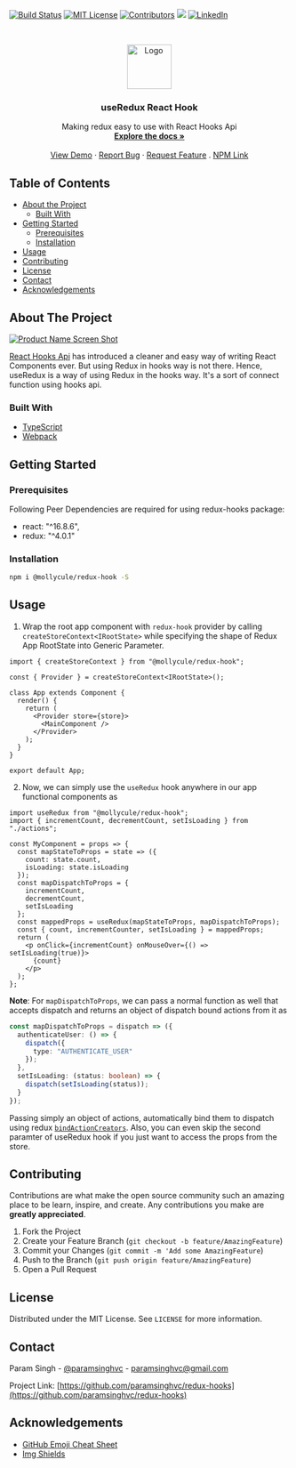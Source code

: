 <!-- PROJECT SHIELDS -->

[![Build Status][build-shield]]()
[![MIT License][license-shield]][license-url]
[![Contributors][contributors-shield]]()
<img src="https://img.badgesize.io/paramsinghvc/redux-hooks/master/dist/index.js?compression=gzip&label=gzip+size&max=3000&softmax=2000">
[![LinkedIn][linkedin-shield]][linkedin-url]

<!-- PROJECT LOGO -->
<br />
<p align="center">
  <a href="https://github.com/paramsinghvc/redux-hooks">
    <img src="https://user-images.githubusercontent.com/4329912/57970576-72d80a00-79a0-11e9-81c3-57465a997044.png" alt="Logo" width="80" height="80">
  </a>

  <h3 align="center">useRedux React Hook</h3>

  <p align="center">
    Making redux easy to use with React Hooks Api
    <br />
    <a href="https://www.npmjs.com/package/@mollycule/redux-hook"><strong>Explore the docs »</strong></a>
    <br />
    <br />
    <a href="https://codesandbox.io/s/typescript-redux-3bb54?fontsize=14">View Demo</a>
    ·
    <a href="https://github.com/paramsinghvc/redux-hooks/issues">Report Bug</a>
    ·
    <a href="https://github.com/paramsinghvc/redux-hooks/issues">Request Feature</a>
    .
    <a href="https://www.npmjs.com/package/@mollycule/redux-hook">NPM Link</a>
  </p>
</p>

<!-- TABLE OF CONTENTS -->

## Table of Contents

- [About the Project](#about-the-project)
  - [Built With](#built-with)
- [Getting Started](#getting-started)
  - [Prerequisites](#prerequisites)
  - [Installation](#installation)
- [Usage](#usage)
- [Contributing](#contributing)
- [License](#license)
- [Contact](#contact)
- [Acknowledgements](#acknowledgements)

<!-- ABOUT THE PROJECT -->

## About The Project

[![Product Name Screen Shot][product-screenshot]](https://example.com)

[React Hooks Api](https://reactjs.org/docs/hooks-intro.html) has introduced a cleaner and easy way of writing React Components ever. But using Redux in hooks way is not there. Hence, useRedux is a way of using Redux in the hooks way. It's a sort of connect function using hooks api.

### Built With

- [TypeScript](https://www.typescriptlang.org/)
- [Webpack](https://webpack.js.org/)

<!-- GETTING STARTED -->

## Getting Started

### Prerequisites

Following Peer Dependencies are required for using redux-hooks package:

- react: "^16.8.6",
- redux: "^4.0.1"

### Installation

```sh
npm i @mollycule/redux-hook -S
```

<!-- USAGE EXAMPLES -->

## Usage

1. Wrap the root app component with `redux-hook` provider by calling `createStoreContext<IRootState>` while specifying the shape of Redux App RootState into Generic Parameter.

```tsx
import { createStoreContext } from "@mollycule/redux-hook";

const { Provider } = createStoreContext<IRootState>();

class App extends Component {
  render() {
    return (
      <Provider store={store}>
        <MainComponent />
      </Provider>
    );
  }
}

export default App;
```

2. Now, we can simply use the `useRedux` hook anywhere in our app functional components as

```tsx
import useRedux from "@mollycule/redux-hook";
import { incrementCount, decrementCount, setIsLoading } from "./actions";

const MyComponent = props => {
  const mapStateToProps = state => ({
    count: state.count,
    isLoading: state.isLoading
  });
  const mapDispatchToProps = {
    incrementCount,
    decrementCount,
    setIsLoading
  };
  const mappedProps = useRedux(mapStateToProps, mapDispatchToProps);
  const { count, incrementCounter, setIsLoading } = mappedProps;
  return (
    <p onClick={incrementCount} onMouseOver={() => setIsLoading(true)}>
      {count}
    </p>
  );
};
```

**Note**: For `mapDispatchToProps`, we can pass a normal function as well that accepts dispatch and returns an object of dispatch bound actions from it as

```ts
const mapDispatchToProps = dispatch => ({
  authenticateUser: () => {
    dispatch({
      type: "AUTHENTICATE_USER"
    });
  },
  setIsLoading: (status: boolean) => {
    dispatch(setIsLoading(status));
  }
});
```

Passing simply an object of actions, automatically bind them to dispatch using redux [`bindActionCreators`](https://redux.js.org/api/bindactioncreators). Also, you can even skip the second paramter of useRedux hook if you just want to access the props from the store.

<!-- CONTRIBUTING -->

## Contributing

Contributions are what make the open source community such an amazing place to be learn, inspire, and create. Any contributions you make are **greatly appreciated**.

1. Fork the Project
2. Create your Feature Branch (`git checkout -b feature/AmazingFeature`)
3. Commit your Changes (`git commit -m 'Add some AmazingFeature`)
4. Push to the Branch (`git push origin feature/AmazingFeature`)
5. Open a Pull Request

<!-- LICENSE -->

## License

Distributed under the MIT License. See `LICENSE` for more information.

<!-- CONTACT -->

## Contact

Param Singh - [@paramsinghvc](https://github.com/paramsinghvc) - paramsinghvc@gmail.com

Project Link: [https://github.com/paramsinghvc/redux-hooks](https://github.com/paramsinghvc/redux-hooks)

<!-- ACKNOWLEDGEMENTS -->

## Acknowledgements

- [GitHub Emoji Cheat Sheet](https://www.webpagefx.com/tools/emoji-cheat-sheet)
- [Img Shields](https://shields.io)

<!-- MARKDOWN LINKS & IMAGES -->

[build-shield]: https://img.shields.io/badge/build-passing-brightgreen.svg?style=flat
[contributors-shield]: https://img.shields.io/badge/contributors-1-orange.svg?style=flat
[license-shield]: https://img.shields.io/badge/license-MIT-blue.svg?style=flat
[license-url]: https://choosealicense.com/licenses/mit
[linkedin-shield]: https://img.shields.io/badge/-LinkedIn-black.svg?style=flat&logo=linkedin&colorB=0077B5
[linkedin-url]: https://www.linkedin.com/in/paramsinghvc
[product-screenshot]: https://user-images.githubusercontent.com/4329912/57970750-b895d200-79a2-11e9-9fdf-fcf80c8fce28.png
